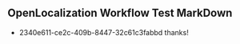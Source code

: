 ## OpenLocalization Workflow Test MarkDown
* 2340e611-ce2c-409b-8447-32c61c3fabbd thanks!

<!--HONumber=Aug16_HO3-->


